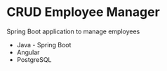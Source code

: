 # CRUD Employee Manager

Spring Boot application to manage employees

* Java - Spring Boot
* Angular
* PostgreSQL
